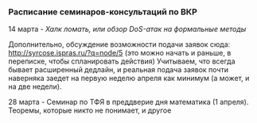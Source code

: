 
### Расписание семинаров-консультаций по ВКР 

14 марта - *Халк ломать, или обзор DoS-атак на формальные методы*

Дополнительно, обсуждение возможности подачи заявок сюда: http://syrcose.ispras.ru/?q=node/5 (это можно начать и раньше, в переписке, чтобы спланировать действия)
Учитываем, что всегда бывает расширенный дедлайн, и реальная подача заявок почти наверняка заедет на первую неделю апреля как минимум (а может, и на две недели).

28 марта - Семинар по ТФЯ в преддверие дня математика (1 апреля). Теоремы, которые никто не понимает, и другое

